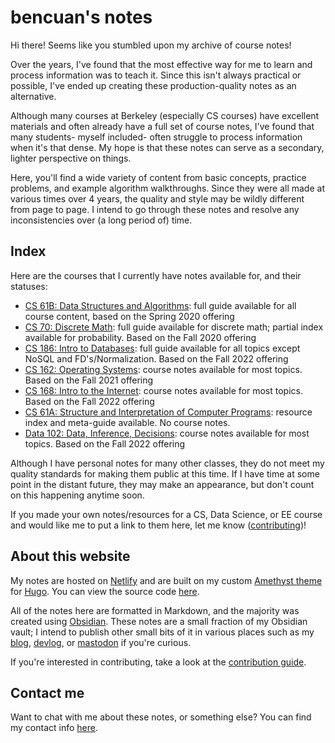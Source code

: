 # bencuan's notes

Hi there! Seems like you stumbled upon my archive of course notes! 

Over the years, I've found that the most effective way for me to learn and process information was to teach it. Since this isn't always practical or possible, I've ended up creating these production-quality notes as an alternative.

Although many courses at Berkeley (especially CS courses) have excellent materials and often already have a full set of course notes, I've found that many students- myself included- often struggle to process information when it's that dense. My hope is that these notes can serve as a secondary, lighter perspective on things. 

Here, you'll find a wide variety of content from basic concepts, practice problems, and example algorithm walkthroughs. Since they were all made at various times over 4 years, the quality and style may be wildly different from page to page. I intend to go through these notes and resolve any inconsistencies over (a long period of) time.

## Index

Here are the courses that I currently have notes available for, and their statuses:

 - [CS 61B: Data Structures and Algorithms](https://notes.bencuan.me/cs61b/): full guide available for all course content, based on the Spring 2020 offering
 - [CS 70: Discrete Math](https://notes.bencuan.me/cs70/): full guide available for discrete math; partial index available for probability. Based on the Fall 2020 offering
 - [CS 186: Intro to Databases](https://notes.bencuan.me/cs186/): full guide available for all topics except NoSQL and FD's/Normalization. Based on the Fall 2022 offering
 - [CS 162: Operating Systems](https://notes.bencuan.me/cs162/): course notes available for most topics. Based on the Fall 2021 offering
 - [CS 168: Intro to the Internet](https://notes.bencuan.me/cs168/): course notes available for most topics. Based on the Fall 2022 offering
 - [CS 61A: Structure and Interpretation of Computer Programs](https://notes.bencuan.me/cs61a/): resource index and meta-guide available. No course notes.
 - [Data 102: Data, Inference, Decisions](https://notes.bencuan.me/data102/): course notes available for most topics. Based on the Fall 2022 offering

Although I have personal notes for many other classes, they do not meet my quality standards for making them public at this time. If I have time at some point in the distant future, they may make an appearance, but don't count on this happening anytime soon.

If you made your own notes/resources for a CS, Data Science, or EE course and would like me to put a link to them here, let me know ([contributing](https://notes.bencuan.me/contributing))!

## About this website

My notes are hosted on [Netlify](https://www.netlify.com/) and are built on my custom [Amethyst theme](https://github.com/64bitpandas/amethyst) for [Hugo](https://https://gohugo.io/). You can view the source code [here](https://github.com/64bitpandas/notes).

All of the notes here are formatted in Markdown, and the majority was created using [Obsidian](https://obsidian.md/). These notes are a small fraction of my Obsidian vault; I intend to publish other small bits of it in various places such as my [blog](https://blog.bencuan.me), [devlog](https://devlog.bencuan.me), or [mastodon](https://hachyderm.io/@bencuan) if you're curious.

If you're interested in contributing, take a look at the [contribution guide](https://notes.bencuan.me/contributing).

## Contact me

Want to chat with me about these notes, or something else? You can find my contact info [here](https://bencuan.me/contact).